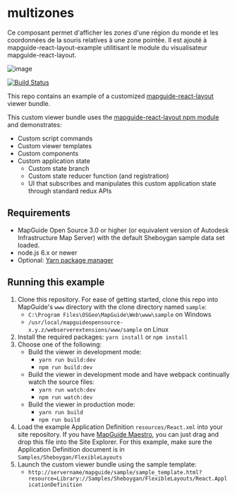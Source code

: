# multizones

Ce composant permet d'afficher les zones d'une région du monde et les coordonnées de la souris relatives à une zone pointée. Il est ajouté à mapguide-react-layout-example utilitisant le module du visualisateur mapguide-react-layout.

![image](https://github.com/pcardinal/multizones/assets/30451003/297ccf6b-2f0c-4262-8a35-d7037bffd567)





[![Build Status](https://travis-ci.org/jumpinjackie/mapguide-react-layout-example.svg?branch=master)](https://travis-ci.org/jumpinjackie/mapguide-react-layout-example)

This repo contains an example of a customized [mapguide-react-layout](https://github.com/jumpinjackie/mapguide-react-layout) viewer bundle.

This custom viewer bundle uses the [mapguide-react-layout npm module](https://www.npmjs.com/package/mapguide-react-layout) and demonstrates:

 * Custom script commands
 * Custom viewer templates
 * Custom components
 * Custom application state
   * Custom state branch
   * Custom state reducer function (and registration)
   * UI that subscribes and manipulates this custom application state through standard redux APIs

## Requirements

 * MapGuide Open Source 3.0 or higher (or equivalent version of Autodesk Infrastructure Map Server) with the default Sheboygan sample data set loaded.
 * node.js 6.x or newer
 * Optional: [Yarn package manager](https://yarnpkg.com)

## Running this example

 1. Clone this repository. For ease of getting started, clone this repo into MapGuide's `www` directory with the clone directory named `sample`:
    * `C:\Program Files\OSGeo\MapGuide\Web\www\sample` on Windows
    * `/usr/local/mapguideopensource-x.y.z/webserverextensions/www/sample` on Linux
 2. Install the required packages: `yarn install` or `npm install`
 3. Choose one of the following:
    * Build the viewer in development mode:
      * `yarn run build:dev`
      * `npm run build:dev`
    * Build the viewer in development mode and have webpack continually watch the source files:
      * `yarn run watch:dev`
      * `npm run watch:dev`
    * Build the viewer in production mode:
      * `yarn run build`
      * `npm run build`
 4. Load the example Application Definition `resources/React.xml` into your site repository. If you have [MapGuide Maestro](https://github.com/jumpinjackie/mapguide-maestro), you can just drag and drop this file into the Site Explorer. For this example, make sure the Application Definition document is in `Samples/Sheboygan/FlexibleLayouts`
 5. Launch the custom viewer bundle using the sample template:
    * `http://servername/mapguide/sample/sample_template.html?resource=Library://Samples/Sheboygan/FlexibleLayouts/React.ApplicationDefinition`

